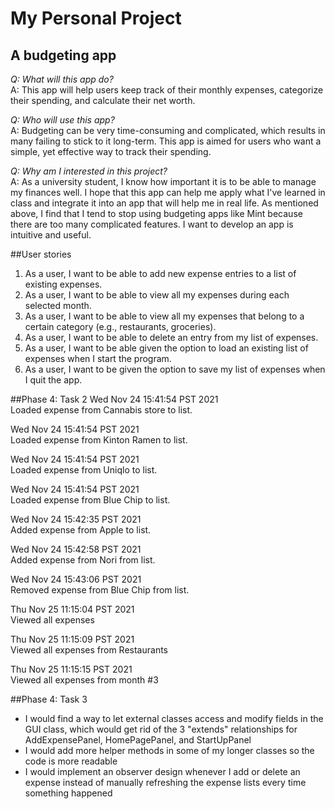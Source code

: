 # My Personal Project

## A budgeting app
  

*Q: What will this app do?*  
A: This app will help users keep track of their monthly expenses, categorize their spending, and calculate their
net worth.  

*Q: Who will use this app?*  
A: Budgeting can be very time-consuming and complicated, which results in many failing to stick to it long-term.
This app is aimed for users who want a simple, yet effective way to track their spending.

*Q: Why am I interested in this project?*  
A: As a university student, I know how important it is to be able to manage my finances well. I hope that this app
can help me apply what I've learned in class and integrate it into an app that will help me in real life. As mentioned
above, I find that I tend to stop using budgeting apps like Mint because there are too many complicated features. I
want to develop an app is intuitive and useful.

##User stories
1. As a user, I want to be able to add new expense entries to a list of existing expenses.
2. As a user, I want to be able to view all my expenses during each selected month.
3. As a user, I want to be able to view all my expenses that belong to a certain category 
(e.g., restaurants, groceries).
4. As a user, I want to be able to delete an entry from my list of expenses.
5. As a user, I want to be able given the option to load an existing list of expenses when I start the program.
6. As a user, I want to be given the option to save my list of expenses when I quit the app.

##Phase 4: Task 2
Wed Nov 24 15:41:54 PST 2021  
Loaded expense from Cannabis store to list.

Wed Nov 24 15:41:54 PST 2021  
Loaded expense from Kinton Ramen to list.

Wed Nov 24 15:41:54 PST 2021  
Loaded expense from Uniqlo to list.

Wed Nov 24 15:41:54 PST 2021  
Loaded expense from Blue Chip to list.

Wed Nov 24 15:42:35 PST 2021  
Added expense from Apple to list.

Wed Nov 24 15:42:58 PST 2021  
Added expense from Nori from list.

Wed Nov 24 15:43:06 PST 2021  
Removed expense from Blue Chip from list.

Thu Nov 25 11:15:04 PST 2021  
Viewed all expenses

Thu Nov 25 11:15:09 PST 2021  
Viewed all expenses from Restaurants

Thu Nov 25 11:15:15 PST 2021  
Viewed all expenses from month #3

##Phase 4: Task 3  
- I would find a way to let external classes access and modify fields in the GUI class, which would get rid of the 3
"extends" relationships for AddExpensePanel, HomePagePanel, and StartUpPanel
- I would add more helper methods in some of my longer classes so the code is more readable
- I would implement an observer design whenever I add or delete an expense instead of manually refreshing the expense
lists every time something happened